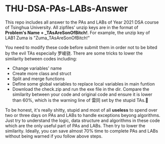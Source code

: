 # THU-DSA-PAs-LABs-Answer

This repo includes all answer to the PAs and LABs of Year 2021 DSA course of Tsinghua University. All zipfiles' unzip keys are in the format of  **Problem's Name + \_TAsAreSonOfBitch!**. For example, the unzip key of LAB1 Zuma is "Zuma_TAsAreSonOfBitch!" 

You need to modify these code before submit them in order not to be bited by the evil TAs especially 罗崚骁. There are some tricks to lower the similarity between codes including:
+ Change variables' name
+ Create more class and struct
+ Split and merge functions
+ Define some global variables to replace local variables in main funtion
+ Download the check.zip and run the exe file in the dir. Compare the similarity between your code and original code and ensure it is lower than 60%, which is the warning line of 雷同 set by the stupid TAs.💩 

To be honest, it's really shitty, stupid and most of all **useless** to spend over two or three days on PAs and LABs to handle exceptions beyong algorithms. Just try to understand the logic, data structure and algorithms in these code which are the only useful part of PAs and LABs. Then try to lower the similarity. Ideally, you can save almost 70% time to complete PAs and LABs without being warned if you follow above steps.
